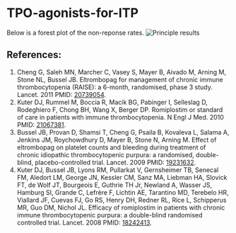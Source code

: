 TPO-agonists-for-ITP
====================
Below is a forest plot of the non-reponse rates.
![Principle results](https://raw.githubusercontent.com/openMetaAnalysis/TPO-agonists-for-ITP/master/forest%20plots/TPO%20agonists%20for%20ITP.png "Principle results")

References:
----------------------------------
1. Cheng G, Saleh MN, Marcher C, Vasey S, Mayer B, Aivado M, Arning M, Stone NL, Bussel JB. Eltrombopag for management of chronic immune thrombocytopenia (RAISE): a 6-month, randomised, phase 3 study. Lancet. 2011 PMID: <a href="http://pubmed.gov/20739054">20739054</a>. 
1. Kuter DJ, Rummel M, Boccia R, Macik BG, Pabinger I, Selleslag D, Rodeghiero F, Chong BH, Wang X, Berger DP. Romiplostim or standard of care in patients with immune thrombocytopenia. N Engl J Med. 2010 PMID: <a href="http://pubmed.gov/21067381">21067381</a>. 
1. Bussel JB, Provan D, Shamsi T, Cheng G, Psaila B, Kovaleva L, Salama A, Jenkins JM, Roychowdhury D, Mayer B, Stone N, Arning M. Effect of eltrombopag on  platelet counts and bleeding during treatment of chronic idiopathic thrombocytopenic purpura: a randomised, double-blind, placebo-controlled trial. Lancet. 2009 PMID: <a href="http://pubmed.gov/19231632">19231632</a>.
1. Kuter DJ, Bussel JB, Lyons RM, Pullarkat V, Gernsheimer TB, Senecal FM, Aledort LM, George JN, Kessler CM, Sanz MA, Liebman HA, Slovick FT, de Wolf JT, Bourgeois E, Guthrie TH Jr, Newland A, Wasser JS, Hamburg SI, Grande C, Lefrère F, Lichtin AE, Tarantino MD, Terebelo HR, Viallard JF, Cuevas FJ, Go RS, Henry DH, Redner RL, Rice L, Schipperus MR, Guo DM, Nichol JL. Efficacy of romiplostim  in patients with chronic immune thrombocytopenic purpura: a double-blind randomised controlled trial. Lancet. 2008 PMID: <a href="http://pubmed.gov/18242413">18242413</a>. 

